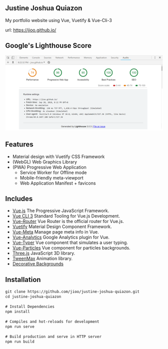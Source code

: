 ## Justine Joshua Quiazon ##

My portfolio website using Vue, Vuetify &amp; Vue-Cli-3

url: <a href="https://jioo.github.io/" target="_blank">https://jioo.github.io/</a>

## Google's Lighthouse Score ##

![Lighthouse Score](public/img/lighthouse-score.png)

## Features ##

* Material design with Vuetify CSS Framework
* (WebGL) Web Graphics Library
* (PWA) Progressive Web Application 
  * Service Worker for Offline mode
  * Mobile-friendly meta-viewport
  * Web Application Manifest + favicons

## Includes ##

* [Vue.js](https://vuejs.org/) The Progressive JavaScript Framework.
* [Vue CLI 3](https://cli.vuejs.org/) Standard Tooling for Vue.js Development.
* [Vue-Router](https://router.vuejs.org/en/) Vue Router is the official router for Vue.js.
* [Vuetify](https://vuetifyjs.com/en/) Material Design Component Framework.
* [Vue-Meta](https://github.com/declandewet/vue-meta) Manage page meta info in Vue.
* [Vue-Analytics](https://github.com/MatteoGabriele/vue-analytics) Google Analytics plugin for Vue.
* [Vue-Typer](https://github.com/cngu/vue-typer) Vue component that simulates a user typing.
* [Vue-Particles](https://github.com/creotip/vue-particles) Vue component for particles backgrounds.
* [Three.js](https://threejs.org/) JavaScript 3D library.
* [TweenMax](https://greensock.com/tweenmax) Animation library.
* [Decorative Backgrounds](https://github.com/Mamboleoo/DecorativeBackgrounds/)

## Installation
```
git clone https://github.com/jioo/justine-joshua-quiazon.git
cd justine-joshua-quiazon

# Install Dependencies
npm install

# Compiles and hot-reloads for development
npm run serve

# Build production and serve in HTTP server
npm run build
```